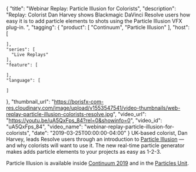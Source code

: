 {
  "title": "Webinar Replay: Particle Illusion for Colorists",
  "description": "Replay: Colorist Dan Harvey shows Blackmagic DaVinci Resolve users how easy it is to add particle elements to shots using the Particle Illusion VFX plug-in. ",
  "tagging": {
    "product": [
      "Continuum",
      "Particle Illusion"
    ],
    "host": [

    ],
    "series": [
      "Live Replays"
    ],
    "feature": [

    ],
    "language": [

    ]
  },
  "thumbnail_url": "https://borisfx-com-res.cloudinary.com/image/upload/v1553547541/video-thumbnails/web-replay-particle-illusion-colorists-resolve.jpg",
  "video_url": "https://youtu.be/uA5QxFps_84?rel=0&showinfo=0",
  "video_id": "uA5QxFps_84",
  "video_name": "webinar-replay-particle-illusion-for-colorists",
  "date": "2019-03-25T00:00:00-04:00"
}
UK-based colorist, Dan Harvey, leads Resolve users through an introduction to [Particle Illusion](https://borisfx.com/products/particle-illusion/ "Boris FX - Particle Illusion") — and why colorists will want to use it. The new real-time particle generator makes adds particle elements to your projects as easy as 1-2-3.

Particle Illusion is available inside [Continuum 2019](https://borisfx.com/products/continuum/ "Boris FX - Continuum VFX plug-ins") and in the [Particles Unit](https://borisfx.com/products/continuum-units/particles/ "Boris FX - Particles Unit now with Particle Illusion").
